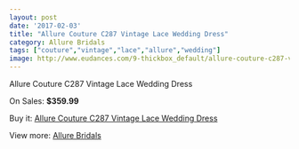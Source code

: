 ```yaml
---
layout: post
date: '2017-02-03'
title: "Allure Couture C287 Vintage Lace Wedding Dress"
category: Allure Bridals
tags: ["couture","vintage","lace","allure","wedding"]
image: http://www.eudances.com/9-thickbox_default/allure-couture-c287-vintage-lace-wedding-dress.jpg
---
```

Allure Couture C287 Vintage Lace Wedding Dress

On Sales: **$359.99**
<a href="https://www.eudances.com/en/allure-bridals/4-allure-couture-c287-vintage-lace-wedding-dress.html"><amp-img layout="responsive" width="600" height="600" src="//www.eudances.com/9-thickbox_default/allure-couture-c287-vintage-lace-wedding-dress.jpg" alt="Allure Couture C287 Vintage Lace Wedding Dress 0" /></a>
<a href="https://www.eudances.com/en/allure-bridals/4-allure-couture-c287-vintage-lace-wedding-dress.html"><amp-img layout="responsive" width="600" height="600" src="//www.eudances.com/12-thickbox_default/allure-couture-c287-vintage-lace-wedding-dress.jpg" alt="Allure Couture C287 Vintage Lace Wedding Dress 1" /></a>
<a href="https://www.eudances.com/en/allure-bridals/4-allure-couture-c287-vintage-lace-wedding-dress.html"><amp-img layout="responsive" width="600" height="600" src="//www.eudances.com/11-thickbox_default/allure-couture-c287-vintage-lace-wedding-dress.jpg" alt="Allure Couture C287 Vintage Lace Wedding Dress 2" /></a>
<a href="https://www.eudances.com/en/allure-bridals/4-allure-couture-c287-vintage-lace-wedding-dress.html"><amp-img layout="responsive" width="600" height="600" src="//www.eudances.com/10-thickbox_default/allure-couture-c287-vintage-lace-wedding-dress.jpg" alt="Allure Couture C287 Vintage Lace Wedding Dress 3" /></a>

Buy it: [Allure Couture C287 Vintage Lace Wedding Dress](https://www.eudances.com/en/allure-bridals/4-allure-couture-c287-vintage-lace-wedding-dress.html "Allure Couture C287 Vintage Lace Wedding Dress")

View more: [Allure Bridals](https://www.eudances.com/en/2-allure-bridals "Allure Bridals")